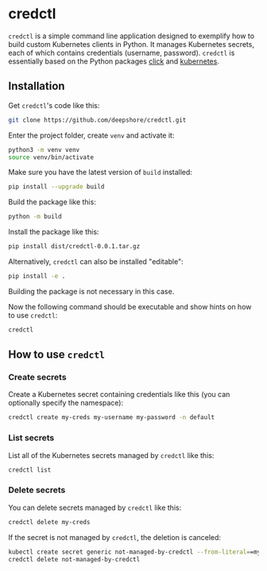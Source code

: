 # credctl

`credctl` is a simple command line application designed to exemplify how to build custom Kubernetes clients in Python.
It manages Kubernetes secrets, each of which contains credentials (username, password).
`credctl` is essentially based on the Python packages [click](https://click.palletsprojects.com/) and [kubernetes](https://github.com/kubernetes-client/python).

## Installation

Get `credctl`'s code like this:
```bash
git clone https://github.com/deepshore/credctl.git
```

Enter the project folder, create `venv` and activate it:
```bash
python3 -m venv venv
source venv/bin/activate
```

Make sure you have the latest version of `build` installed:
```bash
pip install --upgrade build
```

Build the package like this:
```bash
python -m build
```

Install the package like this:
```bash
pip install dist/credctl-0.0.1.tar.gz
```

Alternatively, `credctl` can also be installed "editable":
```bash
pip install -e .
```

Building the package is not necessary in this case.

Now the following command should be executable and show hints on how to use `credctl`:
```bash
credctl
```

## How to use `credctl`

### Create secrets

Create a Kubernetes secret containing credentials like this 
(you can optionally specify the namespace):
```bash
credctl create my-creds my-username my-password -n default
```

### List secrets

List all of the Kubernetes secrets managed by `credctl` like this:
```bash
credctl list
```

### Delete secrets 

You can delete secrets managed by `credctl` like this:
```bash
credctl delete my-creds
```

If the secret is not managed by `credctl`, the deletion is canceled:
```bash
kubectl create secret generic not-managed-by-credctl --from-literal==my-key=my-value
credctl delete not-managed-by-credctl
```
